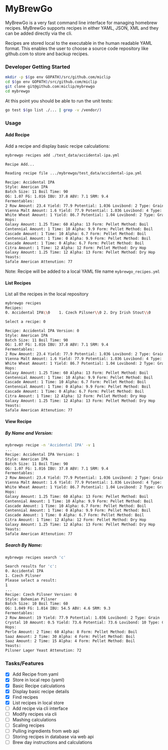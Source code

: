 # MyBrewGo

MyBrewGo is a very fast command line interface for managing homebrew recipes. MyBrewGo
supports recipes in either YAML, JSON, XML and they can be added directly via the cli.

Recipes are stored local to the executable in the human readable YAML format. This enables
the user to choose a source code repository like github.com to store and backup recipes.

### Developer Getting Started

```sh
mkdir -p $(go env GOPATH)/src/github.com/miclip
cd $(go env GOPATH)/src/github.com/miclip
git clone git@github.com:miclip/mybrewgo
cd mybrewgo
```
At this point you should be able to run the unit tests:

```sh
go test $(go list ./... | grep -v /vendor/)
```
### Usage

#### Add Recipe
Add a recipe and display basic recipe calculations:

```sh
mybrewgo recipes add ./test_data/accidental-ipa.yml

Recipe Add...

Reading recipe file .../mybrewgo/test_data/accidental-ipa.yml

Recipe: Accidental IPA
Style: American IPA
Batch Size: 11 Boil Time: 90
OG: 1.07 FG: 1.016 IBU: 37.8 ABV: 7.1 SRM: 9.4
Fermentables:
2 Row Amount: 23.4 Yield: 77.9 Potential: 1.036 Lovibond: 2 Type: Grain
Vienna Malt Amount: 1.6 Yield: 77.9 Potential: 1.036 Lovibond: 4 Type: Grain
White Wheat Amount: 1 Yield: 86.7 Potential: 1.04 Lovibond: 2 Type: Grain
Hops:
Galaxy Amount: 1.25 Time: 60 Alpha: 13 Form: Pellet Method: Boil
Centennial Amount: 1 Time: 10 Alpha: 9.9 Form: Pellet Method: Boil
Cascade Amount: 1 Time: 10 Alpha: 6.7 Form: Pellet Method: Boil
Centennial Amount: 1 Time: 0 Alpha: 9.9 Form: Pellet Method: Boil
Cascade Amount: 1 Time: 0 Alpha: 6.7 Form: Pellet Method: Boil
Citra Amount: 1 Time: 12 Alpha: 12 Form: Pellet Method: Dry Hop
Galaxy Amount: 1.25 Time: 12 Alpha: 13 Form: Pellet Method: Dry Hop
Yeasts:
Safale American Attenution: 77
```

Note: Recipe will be added to a local YAML file name `mybrewgo_recipes.yml`

#### List Recipes
List all the recipes in the local repository

```sh
mybrewgo recipes
Recipes:
0. Accidental IPA\\0	1. Czech Pilsner\\0	2. Dry Irish Stout\\0

Select a recipe: 0

Recipe: Accidental IPA Version: 0
Style: American IPA
Batch Size: 11 Boil Time: 90
OG: 1.07 FG: 1.016 IBU: 37.8 ABV: 7.1 SRM: 9.4
Fermentables:
2 Row Amount: 23.4 Yield: 77.9 Potential: 1.036 Lovibond: 2 Type: Grain
Vienna Malt Amount: 1.6 Yield: 77.9 Potential: 1.036 Lovibond: 4 Type: Grain
White Wheat Amount: 1 Yield: 86.7 Potential: 1.04 Lovibond: 2 Type: Grain
Hops:
Galaxy Amount: 1.25 Time: 60 Alpha: 13 Form: Pellet Method: Boil
Centennial Amount: 1 Time: 10 Alpha: 9.9 Form: Pellet Method: Boil
Cascade Amount: 1 Time: 10 Alpha: 6.7 Form: Pellet Method: Boil
Centennial Amount: 1 Time: 0 Alpha: 9.9 Form: Pellet Method: Boil
Cascade Amount: 1 Time: 0 Alpha: 6.7 Form: Pellet Method: Boil
Citra Amount: 1 Time: 12 Alpha: 12 Form: Pellet Method: Dry Hop
Galaxy Amount: 1.25 Time: 12 Alpha: 13 Form: Pellet Method: Dry Hop
Yeasts:
Safale American Attenution: 77
```

#### View Recipe
##### By Name and Version:

```sh
mybrewgo recipe -n 'Accidental IPA' -v 1
...
Recipe: Accidental IPA Version: 1
Style: American IPA
Batch Size: 11 Boil Time: 90
OG: 1.07 FG: 1.016 IBU: 37.8 ABV: 7.1 SRM: 9.4
Fermentables:
2 Row Amount: 23.4 Yield: 77.9 Potential: 1.036 Lovibond: 2 Type: Grain
Vienna Malt Amount: 1.6 Yield: 77.9 Potential: 1.036 Lovibond: 4 Type: Grain
White Wheat Amount: 1 Yield: 86.7 Potential: 1.04 Lovibond: 2 Type: Grain
Hops:
Galaxy Amount: 1.25 Time: 60 Alpha: 13 Form: Pellet Method: Boil
Centennial Amount: 1 Time: 10 Alpha: 9.9 Form: Pellet Method: Boil
Cascade Amount: 1 Time: 10 Alpha: 6.7 Form: Pellet Method: Boil
Centennial Amount: 1 Time: 0 Alpha: 9.9 Form: Pellet Method: Boil
Cascade Amount: 1 Time: 0 Alpha: 6.7 Form: Pellet Method: Boil
Citra Amount: 1 Time: 12 Alpha: 12 Form: Pellet Method: Dry Hop
Galaxy Amount: 1.25 Time: 12 Alpha: 13 Form: Pellet Method: Dry Hop
Yeasts:
Safale American Attenution: 77
```

##### Search By Name:

```sh
mybrewgo recipes search 'c'

Search results for 'c':
0. Accidental IPA
1. Czech Pilsner
Please select a result:
1
...
Recipe: Czech Pilsner Version: 0
Style: Bohemian Pilsner
Batch Size: 10 Boil Time: 60
OG: 1.049 FG: 1.014 IBU: 54.5 ABV: 4.6 SRM: 9.3
Fermentables:
2 Row Amount: 19 Yield: 77.9 Potential: 1.036 Lovibond: 2 Type: Grain
Crystal 10 Amount: 0.5 Yield: 73.6 Potential: 73.6 Lovibond: 10 Type: Grain
Hops:
Perle Amount: 2 Time: 60 Alpha: 8 Form: Pellet Method: Boil
Saaz Amount: 2 Time: 30 Alpha: 4 Form: Pellet Method: Boil
Saaz Amount: 2 Time: 15 Alpha: 4 Form: Pellet Method: Boil
Yeasts:
Pilsner Lager Yeast Attenution: 72
```

### Tasks/Features

- [x] Add Recipe from yaml
- [x] Store in local repo (yaml)
- [x] Basic Recipe calculations
- [x] Display basic recipe details
- [x] Find recipes
- [x] List recipes in local store
- [ ] Add recipe via cli interface
- [ ] Modify recipes via cli
- [ ] Mashing calculations
- [ ] Scaling recipes
- [ ] Pulling ingredients from web api
- [ ] Storing recipes in database via web api
- [ ] Brew day instructions and calculations
